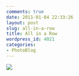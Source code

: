 ```yaml
---
comments: true
date: 2011-01-04 22:33:26
layout: post
slug: all-in-a-row
title: All in a Row
wordpress_id: 4021
categories:
- PhotoBlog
---
```


![](http://ryanfitzer.com/main/wp-content/uploads/2011/01/photo-950x709.jpg)
